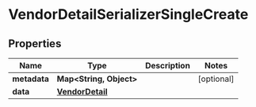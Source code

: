 

# VendorDetailSerializerSingleCreate


## Properties

| Name | Type | Description | Notes |
|------------ | ------------- | ------------- | -------------|
|**metadata** | **Map&lt;String, Object&gt;** |  |  [optional] |
|**data** | [**VendorDetail**](VendorDetail.md) |  |  |



